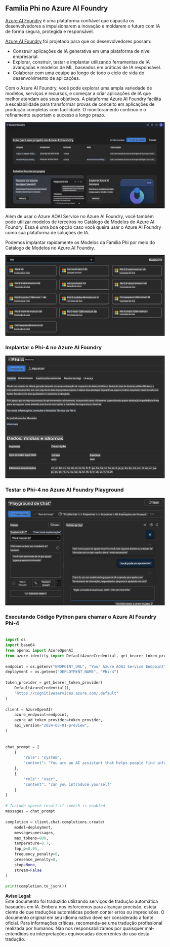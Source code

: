 ## Família Phi no Azure AI Foundry

[Azure AI Foundry](https://ai.azure.com) é uma plataforma confiável que capacita os desenvolvedores a impulsionarem a inovação e moldarem o futuro com IA de forma segura, protegida e responsável.

[Azure AI Foundry](https://ai.azure.com) foi projetado para que os desenvolvedores possam:

- Construir aplicações de IA generativa em uma plataforma de nível empresarial.
- Explorar, construir, testar e implantar utilizando ferramentas de IA avançadas e modelos de ML, baseados em práticas de IA responsável.
- Colaborar com uma equipe ao longo de todo o ciclo de vida do desenvolvimento de aplicações.

Com o Azure AI Foundry, você pode explorar uma ampla variedade de modelos, serviços e recursos, e começar a criar aplicações de IA que melhor atendam aos seus objetivos. A plataforma Azure AI Foundry facilita a escalabilidade para transformar provas de conceito em aplicações de produção completas com facilidade. O monitoramento contínuo e o refinamento suportam o sucesso a longo prazo.

![portal](../../../../../translated_images/AIFoundryPorral.68f0acc7d5f47991d90f78fd199beb1123941bba27c39effe55ebfc1d07f114c.pt.png)

Além de usar o Azure AOAI Service no Azure AI Foundry, você também pode utilizar modelos de terceiros no Catálogo de Modelos do Azure AI Foundry. Essa é uma boa opção caso você queira usar o Azure AI Foundry como sua plataforma de soluções de IA.

Podemos implantar rapidamente os Modelos da Família Phi por meio do Catálogo de Modelos no Azure AI Foundry.

![ModelCatalog](../../../../../translated_images/AIFoundryModelCatalog.65aadf44c7a47e16a745104efa3ca2b49580c7be190f901a3da6d6533fc37b07.pt.png)

### **Implantar o Phi-4 no Azure AI Foundry**

![Phi4](../../../../../translated_images/AIFoundryPhi4.dd27d994739126af80d23e8ec9d3bfd7e6b518d3993aa729fdd4c26e1add8d35.pt.png)

### **Testar o Phi-4 no Azure AI Foundry Playground**

![Playground](../../../../../translated_images/AIFoundryPlayground.11365174557f8eac71ce4d439d344dd767a1b04701e9ffe73642feefb099188d.pt.png)

### **Executando Código Python para chamar o Azure AI Foundry Phi-4**

```python

import os  
import base64
from openai import AzureOpenAI  
from azure.identity import DefaultAzureCredential, get_bearer_token_provider  
        
endpoint = os.getenv("ENDPOINT_URL", "Your Azure AOAI Service Endpoint")  
deployment = os.getenv("DEPLOYMENT_NAME", "Phi-4")  
      
token_provider = get_bearer_token_provider(  
    DefaultAzureCredential(),  
    "https://cognitiveservices.azure.com/.default"  
)  
  
client = AzureOpenAI(  
    azure_endpoint=endpoint,  
    azure_ad_token_provider=token_provider,  
    api_version="2024-05-01-preview",  
)  
  

chat_prompt = [
    {
        "role": "system",
        "content": "You are an AI assistant that helps people find information."
    },
    {
        "role": "user",
        "content": "can you introduce yourself"
    }
] 
    
# Include speech result if speech is enabled  
messages = chat_prompt 

completion = client.chat.completions.create(  
    model=deployment,  
    messages=messages,
    max_tokens=800,  
    temperature=0.7,  
    top_p=0.95,  
    frequency_penalty=0,  
    presence_penalty=0,
    stop=None,  
    stream=False  
)  
  
print(completion.to_json())  

```

**Aviso Legal**:  
Este documento foi traduzido utilizando serviços de tradução automática baseados em IA. Embora nos esforcemos para alcançar precisão, esteja ciente de que traduções automáticas podem conter erros ou imprecisões. O documento original em seu idioma nativo deve ser considerado a fonte oficial. Para informações críticas, recomenda-se uma tradução profissional realizada por humanos. Não nos responsabilizamos por quaisquer mal-entendidos ou interpretações equivocadas decorrentes do uso desta tradução.